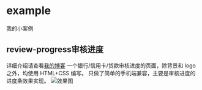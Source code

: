 # example
我的小案例

## review-progress审核进度
详细介绍请查看[我的博客](https://www.w3h5.com)
一个银行/信用卡/贷款审核进度的页面，除背景和 logo 之外，均使用 HTML+CSS 编写。
只做了简单的手机端兼容，主要是审核进度的进度条效果实现。
![效果图](https://raw.githubusercontent.com/ideshun/example/master/review-progress/img/show.png)